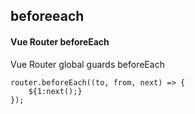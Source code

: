 ## beforeeach
#### Vue Router beforeEach
Vue Router global guards beforeEach
```
router.beforeEach((to, from, next) => {
	${1:next();}
});
```